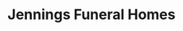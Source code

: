 ---
title: "Jennings Funeral Homes"
url: /clarkrange/jennings-funeral-homes/
shop: funeral directors
---